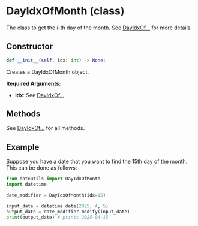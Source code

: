 # DayIdxOfMonth (class)

The class to get the i-th day of the month. See [DayIdxOf...] for more details.

## Constructor

```python
def __init__(self, idx: int) -> None:
```

Creates a DayIdxOfMonth object.

**Required Arguments:**

- **idx**: See [DayIdxOf...]

## Methods

See [DayIdxOf...] for all methods.

## Example

Suppose you have a date that you want to find the 15th day of the month. This can be done as follows:

```python
from dateutils import DayIdxOfMonth
import datetime

date_modifier = DayIdxOfMonth(idx=15)

input_date = datetime.date(2025, 4, 5)
output_date = date_modifier.modify(input_date)
print(output_date) # prints 2025-04-15
```


[DayIdxOf...]: ./DayIdxOf
